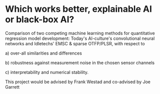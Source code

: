 Which works better, explainable AI or black-box AI?
=
Comparison of  two competing machine learning methods for quantitative regression model development: Today's AI-culture's  convolutional neural networks and Idletechs' EMSC & sparse OTFP/PLSR, with respect to

a) over-all similarities and differences 

b) robustness against measurement noise in the chosen sensor channels

c) interpretability and numerical stability.

This project would be advised by Frank Westad and co-advised by Joe Garrett
